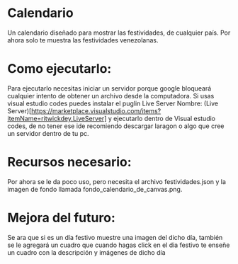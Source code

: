 # Calendario
Un calendario diseñado para mostrar las festividades, de cualquier país. Por ahora solo te muestra las festividades venezolanas.

# Como ejecutarlo:
Para ejecutarlo necesitas iniciar un servidor porque google bloqueará cualquier intento de obtener un archivo desde la computadora. Si usas visual estudio codes puedes instalar el puglin Live Server Nombre: (Live Server)[https://marketplace.visualstudio.com/items?itemName=ritwickdey.LiveServer] y ejecutarlo dentro de Visual estudio codes, de no tener ese ide recomiendo descargar laragon o algo que cree un servidor dentro de tu pc.

# Recursos necesario:
Por ahora se le da poco uso, pero necesita el archivo festividades.json y la imagen de fondo llamada fondo_calendario_de_canvas.png.

# Mejora del futuro:
Se ara que si es un día festivo muestre una imagen del dicho día, también se le agregará un cuadro que cuando hagas click en el dia festivo te enseñe un cuadro con la descripción y imágenes de dicho día
